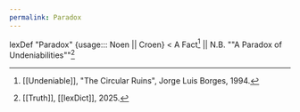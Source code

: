 ```yaml
---
permalink: Paradox
---
```

lexDef "Paradox" {usage::: Noen || Croen} < A Fact[^ParadoxNoen] || N.B. ""A Paradox of Undeniabilities""[^ParadoxCroen]

[^ParadoxNoen]: [[Undeniable]], "The Circular Ruins", Jorge Luis Borges, 1994.
[^ParadoxCroen]: [[Truth]], [[lexDict]], 2025.
